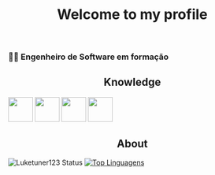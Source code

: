  
<h1 align="center"> Welcome to my profile</h1>
<br>
<h3> 👨‍💻 Engenheiro de Software em formação</h3>



<h2 align="center">Knowledge </h2>

<img src="https://camo.githubusercontent.com/0fd2667849df9f18b863a2fc9fdf275d28c0e69bae657009213dbbba08295d02/68747470733a2f2f7261772e6769746875622e636f6d2f436972636c6543492d5075626c69632f63696d672d707974686f6e2f6d61737465722f696d672f636972636c652d707974686f6e2e7376673f73616e6974697a653d74727565" width=50/> <img src="https://icon-library.com/images/django-icon/django-icon-0.jpg" width=50/> <img src="https://cdn-icons-png.flaticon.com/512/919/919827.png" width=50/> <img src="https://cdn-icons-png.flaticon.com/512/919/919826.png" width=50/>

<h2 align="center">About </h2>

![Luketuner123 Status](https://github-readme-stats.vercel.app/api?username=Luketuner123&show_icons=true)
[![Top Linguagens](https://github-readme-stats.vercel.app/api/top-langs/?username=Luketuner123&layout=compact)](https://github.com/anuraghazra/github-readme-stats)

<!--
**Luketuner123/Luketuner123** is a ✨ _special_ ✨ repository because its `README.md` (this file) appears on your GitHub profile.

Here are some ideas to get you started:

- 🔭 I’m currently working on ...
- 🌱 I’m currently learning ...
- 👯 I’m looking to collaborate on ...
- 🤔 I’m looking for help with ...
- 💬 Ask me about ...
- 📫 How to reach me: ...
- 😄 Pronouns: ...
- ⚡ Fun fact: ...
-->
